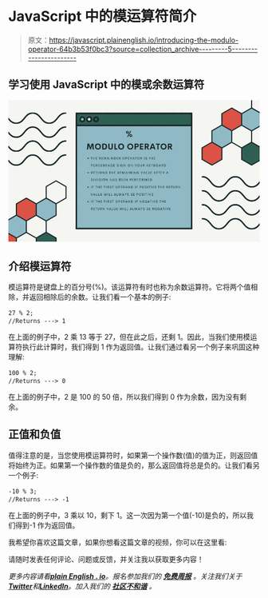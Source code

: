 # JavaScript 中的模运算符简介

> 原文：<https://javascript.plainenglish.io/introducing-the-modulo-operator-64b3b53f0bc3?source=collection_archive---------5----------------------->

## 学习使用 JavaScript 中的模或余数运算符

![](img/857d8a5ed09bb7f5736c04bf064e7c76.png)

## 介绍模运算符

模运算符是键盘上的百分号(%)。该运算符有时也称为余数运算符。它将两个值相除，并返回相除后的余数。让我们看一个基本的例子:

```
27 % 2;
//Returns ---> 1
```

在上面的例子中，2 乘 13 等于 27，但在此之后，还剩 1。因此，当我们使用模运算符执行此计算时，我们得到 1 作为返回值。让我们通过看另一个例子来巩固这种理解:

```
100 % 2;
//Returns ---> 0
```

在上面的例子中，2 是 100 的 50 倍，所以我们得到 0 作为余数，因为没有剩余。

## 正值和负值

值得注意的是，当您使用模运算符时，如果第一个操作数(值)的值为正，则返回值将始终为正。如果第一个操作数的值是负的，那么返回值将总是负的。让我们看另一个例子:

```
-10 % 3;
//Returns ---> -1
```

在上面的例子中，3 乘以 10，剩下 1。这一次因为第一个值(-10)是负的，所以我们得到-1 作为返回值。

我希望你喜欢这篇文章，如果你想看这篇文章的视频，你可以在这里看:

请随时发表任何评论、问题或反馈，并关注我以获取更多内容！

*更多内容请看*[***plain English . io***](https://plainenglish.io/)*。报名参加我们的* [***免费周报***](http://newsletter.plainenglish.io/) *。关注我们关于*[***Twitter***](https://twitter.com/inPlainEngHQ)*和*[***LinkedIn***](https://www.linkedin.com/company/inplainenglish/)*。加入我们的* [***社区不和谐***](https://discord.gg/GtDtUAvyhW) *。*